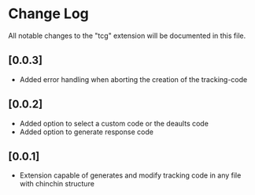 # Change Log

All notable changes to the "tcg" extension will be documented in this file.

## [0.0.3]

- Added error handling when aborting the creation of the tracking-code

## [0.0.2]

- Added option to select a custom code or the deaults code
- Added option to generate response code

## [0.0.1]

- Extension capable of generates and modify tracking code in any file with chinchin structure
